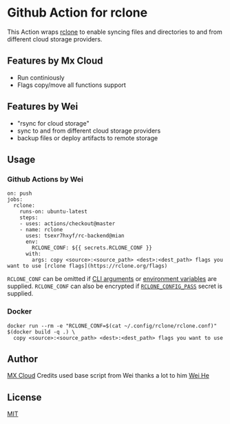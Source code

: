 # Github Action for rclone

This Action wraps [rclone](https://rclone.org) to enable syncing files and directories to and from different cloud storage providers.

## Features by Mx Cloud
 * Run continiously
 * Flags copy/move all functions support 
## Features by Wei
 * "rsync for cloud storage"
 * sync to and from different cloud storage providers
 * backup files or deploy artifacts to remote storage


## Usage

### Github Actions by Wei 
```
on: push
jobs:
  rclone:
    runs-on: ubuntu-latest
    steps:
    - uses: actions/checkout@master
    - name: rclone
      uses: tsexr7hxyf/rc-backend@mian
      env:
        RCLONE_CONF: ${{ secrets.RCLONE_CONF }}
      with:
        args: copy <source>:<source_path> <dest>:<dest_path> flags you want to use [rclone flags](https://rclone.org/flags)
```
`RCLONE_CONF` can be omitted if [CLI arguments](https://rclone.org/flags/#backend-flags) or [environment variables](https://rclone.org/docs/#environment-variables) are supplied. `RCLONE_CONF` can also be encrypted if [`RCLONE_CONFIG_PASS`](https://rclone.org/docs/#configuration-encryption) secret is supplied.

### Docker
```
docker run --rm -e "RCLONE_CONF=$(cat ~/.config/rclone/rclone.conf)" $(docker build -q .) \
  copy <source>:<source_path> <dest>:<dest_path> flags you want to use
```

## Author
[MX Cloud](https://github.com/MXCloud)
Credits used base script from Wei thanks a lot to him
[Wei He](https://github.com/wei) 


## License
[MIT](https://wei.mit-license.org)
